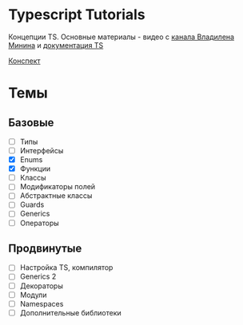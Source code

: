 # Typescript Tutorials
Концепции TS. Основные материалы - видео с [канала Владилена Минина](https://www.youtube.com/@VladilenMinin) и [документация TS](https://www.typescriptlang.org/)

[Конспект](https://cold-wanderer-238.notion.site/TypeScript-basics-d636f80646674283a94d9c5abcc612fc)

# Темы
##  Базовые
- [ ] Типы
- [ ] Интерфейсы
- [x] Enums
- [x] Функции
- [ ] Классы
- [ ] Модификаторы полей
- [ ] Абстрактные классы
- [ ] Guards
- [ ] Generics
- [ ] Операторы

## Продвинутые
- [ ] Настройка TS, компилятор
- [ ] Generics 2
- [ ] Декораторы
- [ ] Модули
- [ ] Namespaces
- [ ] Дополнительные библиотеки
